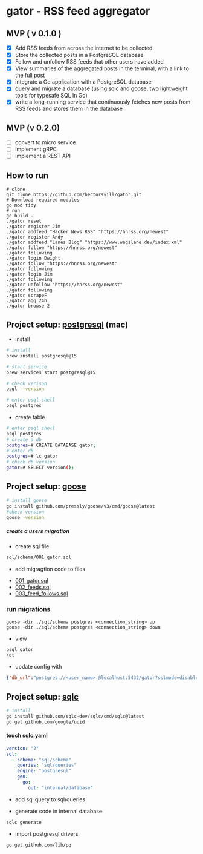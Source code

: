 # gator - RSS feed aggregator
## MVP ( v 0.1.0 )
- [x] Add RSS feeds from across the internet to be collected
- [x] Store the collected posts in a PostgreSQL database
- [x] Follow and unfollow RSS feeds that other users have added
- [X] View summaries of the aggregated posts in the terminal, with a link to the full post
- [x] integrate a Go application with a PostgreSQL database
- [x] query and migrate a database (using sqlc and goose, two lightweight tools for typesafe SQL in Go)
- [X] write a long-running service that continuously fetches new posts from RSS feeds and stores them in the database
## MVP (v 0.2.0)
- [ ] convert to micro service
- [ ] implement gRPC 
- [ ] implement a REST API

## How to run
```
# clone
git clone https://github.com/hectorsvill/gator.git
# Download required modules 
go mod tidy
# run 
go build .
./gator reset
./gator register Jim
./gator addfeed "Hacker News RSS" "https://hnrss.org/newest"
./gator register Andy
./gator addfeed "Lanes Blog" "https://www.wagslane.dev/index.xml"
./gator follow "https://hnrss.org/newest"
./gator following
./gator login Dwight
./gator follow "https://hnrss.org/newest"
./gator following
./gator login Jim
./gator following
./gator unfollow "https://hnrss.org/newest"
./gator following
./gator scrapeF
./gator agg 24h
./gator browse 2
```
## Project setup: [postgresql](https://www.postgresql.org/docs) (mac)
- install 
```bash
# install
brew install postgresql@15

# start service
brew services start postgresql@15

# check verison
psql --version

# enter psql shell
psql postgres
```

- create table 
```bash
# enter psql shell
psql postgres
# create a db
postgres=# CREATE DATABASE gator;
# enter db
postgres=# \c gator
# check db version 
gator=# SELECT version();
```

## Project setup: [goose](https://github.com/pressly/goose) 
```bash
# install goose
go install github.com/pressly/goose/v3/cmd/goose@latest
#check version
goose -version
```
##### create a users migration 
- create sql file 
```bash  
sql/schema/001_gator.sql
```
- add migragtion code to files
* [001_gator.sql](https://github.com/hectorsvill/gator/blob/main/sql/schema/001_gator.sql)
* [002_feeds.sql](https://github.com/hectorsvill/gator/blob/main/sql/schema/002_feeds.sql)
* [003_feed_follows.sql](https://github.com/hectorsvill/gator/blob/main/sql/schema/003_feed_follows.sql)

### run migrations
```
goose -dir ./sql/schema postgres <connection_string> up
goose -dir ./sql/schema postgres <connection_string> down
```
- view 
```bash
psql gator
\dt
```

- update config with
```json
{"db_url":"postgres://<user_name>:@localhost:5432/gator?sslmode=disable"}
```

## Project setup: [sqlc](https://docs.sqlc.dev/en/latest/tutorials/getting-started-postgresql.html)

```bash 
# install 
go install github.com/sqlc-dev/sqlc/cmd/sqlc@latest
go get github.com/google/uuid
```
#### touch sqlc.yaml
```yaml
version: "2"
sql:
  - schema: "sql/schema"
    queries: "sql/queries"
    engine: "postgresql"
    gen:
      go:
        out: "internal/database"
```
- add sql query to sql/queries

- generate code in internal database
```bash
sqlc generate
```
- import postgresql drivers
```bash
go get github.com/lib/pq
```

## 

